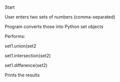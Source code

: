 Start


User enters two sets of numbers (comma-separated)


Program converts those into Python set objects


Performs:


set1.union(set2


set1.intersection(set2)


set1.difference(set2)


Prints the results

